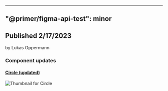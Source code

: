 
---
"@primer/figma-api-test": minor
---
## Published 2/17/2023
by Lukas Oppermann   
   
### Component updates
#### [Circle (updated)](https://www.figma.com/file/HD7FUvOEHLtWvWuhu1AUaJ?node-id=3:8)
  
  ![Thumbnail for Circle](https://s3-alpha.figma.com/checkpoints/Uqf/RLb/XSEalFZxakanXhBb/component_thumbnail_0.png?X-Amz-Algorithm=AWS4-HMAC-SHA256&X-Amz-Credential=AKIAQ4GOSFWC2XFMBUWK%2F20230216%2Fus-west-2%2Fs3%2Faws4_request&X-Amz-Date=20230216T000000Z&X-Amz-Expires=604800&X-Amz-SignedHeaders=host&X-Amz-Signature=555141d9b43f2ce70e192d1e98685646ac98b946b7a5c57d95967fb900ebdf01)
